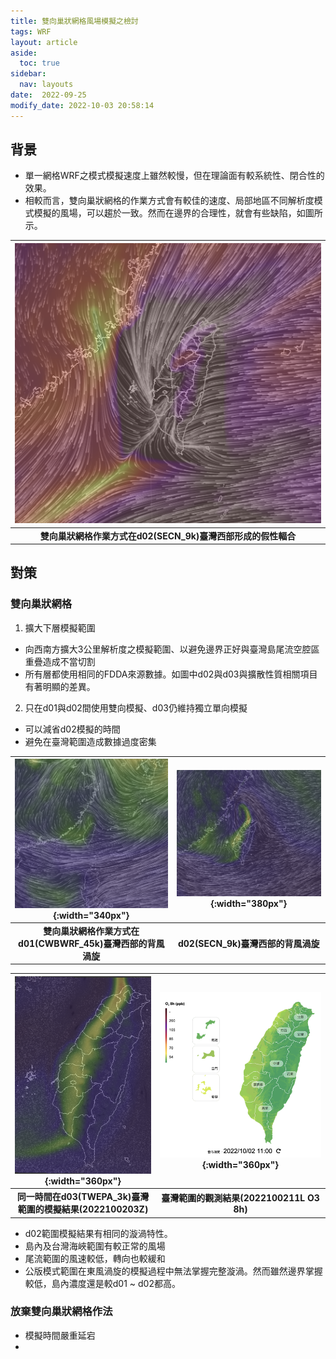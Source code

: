 ```yaml
---
title: 雙向巢狀網格風場模擬之檢討
tags: WRF
layout: article
aside:
  toc: true
sidebar:
  nav: layouts
date:  2022-09-25
modify_date: 2022-10-03 20:58:14
---
```

## 背景
- 單一網格WRF之模式模擬速度上雖然較慢，但在理論面有較系統性、閉合性的效果。
- 相較而言，雙向巢狀網格的作業方式會有較佳的速度、局部地區不同解析度模式模擬的風場，可以趨於一致。然而在邊界的合理性，就會有些缺陷，如圖所示。

| ![twoway_cyclone.png](https://raw.githubusercontent.com/sinotec2/Focus-on-Air-Quality/main/assets/images/twoway_cyclone.png)|
|:-:|
| <b>雙向巢狀網格作業方式在d02(SECN_9k)臺灣西部形成的假性輻合</b>|   

## 對策
### 雙向巢狀網格
1. 擴大下層模擬範圍
  - 向西南方擴大3公里解析度之模擬範圍、以避免邊界正好與臺灣島尾流空腔區重疊造成不當切割
  - 所有層都使用相同的FDDA來源數據。如圖中d02與d03與擴散性質相關項目有著明顯的差異。
2. 只在d01與d02間使用雙向模擬、d03仍維持獨立單向模擬
  - 可以減省d02模擬的時間
  - 避免在臺灣範圍造成數據過度密集

| ![oneway_Ewind1.png](https://raw.githubusercontent.com/sinotec2/Focus-on-Air-Quality/main/assets/images/oneway_Ewind1.png){:width="340px"}| ![oneway_Ewind.png](https://raw.githubusercontent.com/sinotec2/Focus-on-Air-Quality/main/assets/images/oneway_Ewind.png){:width="380px"}
|:-:|:-:|
| <b>雙向巢狀網格作業方式在d01(CWBWRF_45k)臺灣西部的背風渦旋</b>| <b>d02(SECN_9k)臺灣西部的背風渦旋</b>|


| ![oneway_Ewind2.png](https://raw.githubusercontent.com/sinotec2/Focus-on-Air-Quality/main/assets/images/oneway_Ewind2.png){:width="360px"}| ![2022100211Obs.png](https://raw.githubusercontent.com/sinotec2/Focus-on-Air-Quality/main/assets/images/2022100211Obs.png){:width="360px"}
|:-:|:-:|
|<b>同一時間在d03(TWEPA_3k)臺灣範圍的模擬結果(2022100203Z)</b>|<b>臺灣範圍的觀測結果(2022100211L O3 8h)</b>|

- d02範圍模擬結果有相同的漩渦特性。
- 島內及台灣海峽範圍有較正常的風場
- 尾流範圍的風速較低，轉向也較緩和
- 公版模式範圍在東風渦旋的模擬過程中無法掌握完整漩渦。然而雖然邊界掌握較低，島內濃度還是較d01 ~ d02都高。

### 放棄雙向巢狀網格作法
- 模擬時間嚴重延宕
- 

